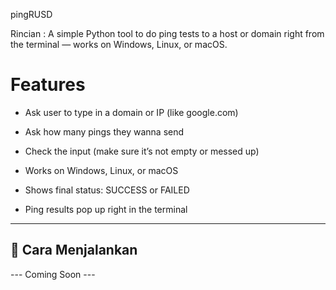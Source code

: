 pingRUSD

Rincian : 
A simple Python tool to do ping tests to a host or domain right from the terminal — works on Windows, Linux, or macOS.

# Features

- Ask user to type in a domain or IP (like google.com)

- Ask how many pings they wanna send

- Check the input (make sure it’s not empty or messed up)

- Works on Windows, Linux, or macOS

- Shows final status: SUCCESS or FAILED

- Ping results pop up right in the terminal

---

## 🚀 Cara Menjalankan

--- Coming Soon ---
